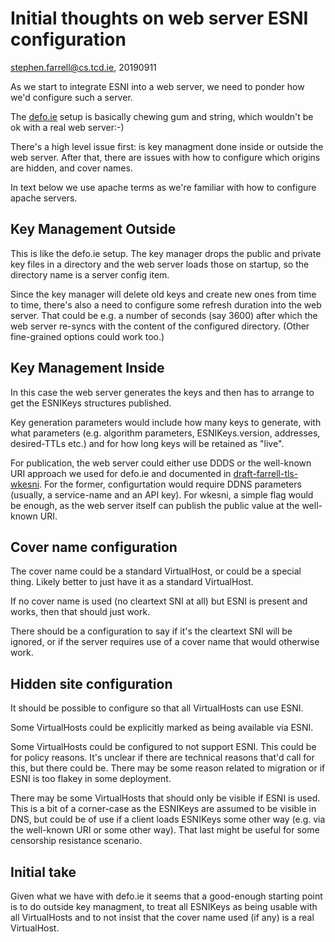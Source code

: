 
# Initial thoughts on web server ESNI configuration

stephen.farrell@cs.tcd.ie, 20190911

As we start to integrate ESNI into a web server, we need to ponder how we'd
configure such a server.

The [defo.ie](https://defo.ie) setup is basically chewing gum and string, which
wouldn't be ok with a real web server:-)

There's a high level issue first: is key managment done inside or outside the
web server. After that, there are issues with how to configure which origins
are hidden, and cover names.

In text below we use apache terms as we're familiar with how to configure
apache servers.

## Key Management Outside

This is like the defo.ie setup. The key manager drops the public and private
key files in a directory and the web server loads those on startup, so the
directory name is a server config item. 

Since the key manager will delete old keys and create new ones from time to
time, there's also a need to configure some refresh duration into the web
server.  That could be e.g. a number of seconds (say 3600) after which the web
server re-syncs with the content of the configured directory. (Other
fine-grained options could work too.)

## Key Management Inside

In this case the web server generates the keys and then has to arrange to get
the ESNIKeys structures published. 

Key generation parameters would include how many keys to generate, with what
parameters (e.g.  algorithm parameters, ESNIKeys.version, addresses,
desired-TTLs etc.) and for how long keys will be retained as "live".

For publication, the web server could either use DDDS or the well-known URI
approach we used for defo.ie and documented in
[draft-farrell-tls-wkesni](https://tools.ietf.org/html/draft-farrell-tls-wkesni).
For the former, configurtation would require DDNS parameters (usually, a
service-name and an API key). For wkesni, a simple flag would be enough, as the
web server itself can publish the public value at the well-known URI.

## Cover name configuration

The cover name could be a standard VirtualHost, or could be a special thing.
Likely better to just have it as a standard VirtualHost.

If no cover name is used (no cleartext SNI at all) but ESNI is present and
works, then that should just work.

There should be a configuration to say if it's the cleartext SNI will be
ignored, or if the server requires use of a cover name that would otherwise
work.

## Hidden site configuration

It should be possible to configure so that all VirtualHosts can use ESNI.

Some VirtualHosts could be explicitly marked as being available via ESNI. 

Some VirtualHosts could be configured to not support ESNI.  This could be for
policy reasons. It's unclear if there are technical reasons that'd call for
this, but there could be. There may be some reason related to migration or if
ESNI is too flakey in some deployment. 

There may be some VirtualHosts that should only be visible if ESNI is used.
This is a bit of a corner-case as the ESNIKeys are assumed to be visible in
DNS, but could be of use if a client loads ESNIKeys some other way (e.g. via
the well-known URI or some other way). That last might be useful for some
censorship resistance scenario.

## Initial take

Given what we have with defo.ie it seems that a good-enough starting point is
to do outside key managment, to treat all ESNIKeys as being usable with all
VirtualHosts and to not insist that the cover name used (if any) is a real
VirtualHost.

